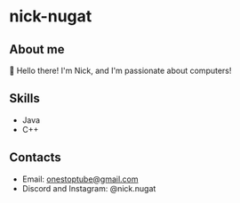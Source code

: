 # nick-nugat

## About me
👋 Hello there! I'm Nick, and I'm passionate about computers! 

## Skills
- Java
- C++


## Contacts
- Email: onestoptube@gmail.com
- Discord and Instagram: @nick.nugat

